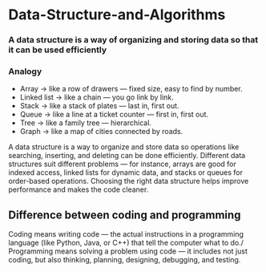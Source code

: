 # Data-Structure-and-Algorithms
### A data structure is a way of organizing and storing data so that it can be used efficiently

### Analogy
+ Array → like a row of drawers — fixed size, easy to find by number.
+ Linked list → like a chain — you go link by link.
+ Stack → like a stack of plates — last in, first out.
+ Queue → like a line at a ticket counter — first in, first out.
+ Tree → like a family tree — hierarchical.
+ Graph → like a map of cities connected by roads.

A data structure is a way to organize and store data so operations like searching, inserting, and deleting can be done efficiently.
Different data structures suit different problems — for instance, arrays are good for indexed access, linked lists for dynamic data, and stacks or queues for order-based operations.
Choosing the right data structure helps improve performance and makes the code cleaner.

## Difference between coding and programming
Coding means writing code — the actual instructions in a programming language (like Python, Java, or C++) that tell the computer what to do./
Programming means solving a problem using code — it includes not just coding, but also thinking, planning, designing, debugging, and testing.
